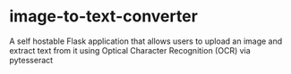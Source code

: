 # image-to-text-converter
A self hostable Flask application that allows users to upload an image and extract text from it using Optical Character Recognition (OCR) via pytesseract
